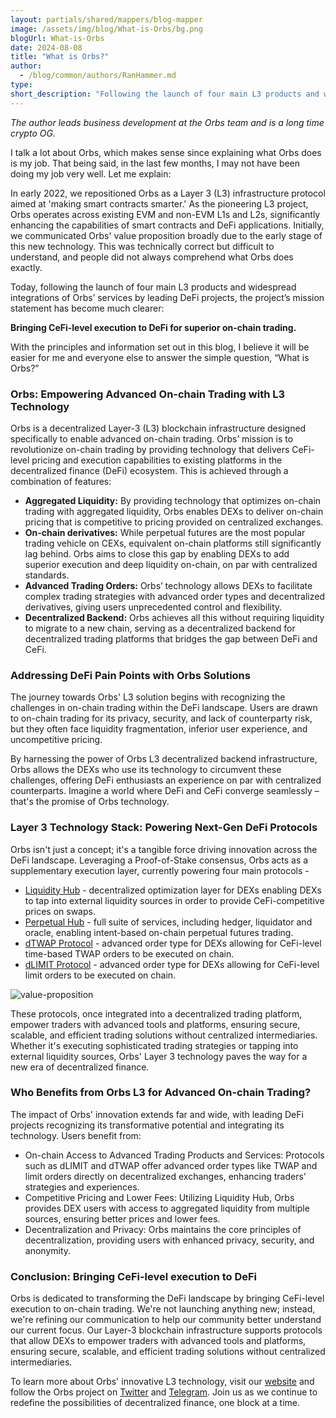 ```yaml
---
layout: partials/shared/mappers/blog-mapper
image: /assets/img/blog/What-is-Orbs/bg.png
blogUrl: What-is-Orbs
date: 2024-08-08
title: "What is Orbs?"
author:
  - /blog/common/authors/RanHammer.md
type:
short_description: "Following the launch of four main L3 products and widespread integrations of Orbs’ services by leading DeFi projects, the project’s mission statement has become much clearer: Bringing CeFi-level execution to DeFi for superior on-chain trading."
---
```



_The author leads business development at the Orbs team and is a long time crypto OG._

I talk a lot about Orbs, which makes sense since explaining what Orbs does is my job. That being said, in the last few months, I may not have been doing my job very well. Let me explain:

In early 2022, we repositioned Orbs as a Layer 3 (L3) infrastructure protocol aimed at 'making smart contracts smarter.' As the pioneering L3 project, Orbs operates across existing EVM and non-EVM L1s and L2s, significantly enhancing the capabilities of smart contracts and DeFi applications. Initially, we communicated Orbs' value proposition broadly due to the early stage of this new technology. This was technically correct but difficult to understand, and people did not always comprehend what Orbs does exactly.

Today, following the launch of four main L3 products and widespread integrations of Orbs’ services by leading DeFi projects, the project’s mission statement has become much clearer:

**Bringing CeFi-level execution to DeFi for superior on-chain trading.**

With the principles and information set out in this blog, I believe it will be easier for me and everyone else to answer the simple question, “What is Orbs?”

### Orbs: Empowering Advanced On-chain Trading with L3 Technology

Orbs is a decentralized Layer-3 (L3) blockchain infrastructure designed specifically to enable advanced on-chain trading. Orbs’ mission is to revolutionize on-chain trading by providing technology that delivers CeFi-level pricing and execution capabilities to existing platforms in the  decentralized finance (DeFi) ecosystem. This is achieved through a combination of features:

- **Aggregated Liquidity:** By providing technology that optimizes on-chain trading with aggregated liquidity, Orbs enables DEXs to deliver on-chain pricing that is competitive to pricing provided on centralized exchanges.
- **On-chain derivatives:** While perpetual futures are the most popular trading vehicle on CEXs, equivalent on-chain platforms still significantly lag behind. Orbs aims to close this gap by enabling DEXs to add superior execution and deep liquidity on-chain, on par with centralized standards.
- **Advanced Trading Orders:** Orbs’ technology allows DEXs to facilitate complex trading strategies with advanced order types and decentralized derivatives, giving users unprecedented control and flexibility.
- **Decentralized Backend:** Orbs achieves all this without requiring liquidity to migrate to a new chain, serving as a decentralized backend for decentralized trading platforms that bridges the gap between DeFi and CeFi.

### Addressing DeFi Pain Points with Orbs Solutions

The journey towards Orbs' L3 solution begins with recognizing the challenges in on-chain trading within the DeFi landscape. Users are drawn to on-chain trading for its privacy, security, and lack of counterparty risk, but they often face liquidity fragmentation, inferior user experience, and uncompetitive pricing.

By harnessing the power of Orbs L3 decentralized backend infrastructure, Orbs allows the DEXs who use its technology to circumvent these challenges, offering DeFi enthusiasts an experience on par with centralized counterparts. Imagine a world where DeFi and CeFi converge seamlessly – that's the promise of Orbs technology.

### Layer 3 Technology Stack: Powering Next-Gen DeFi Protocols

Orbs isn't just a concept; it's a tangible force driving innovation across the DeFi landscape. Leveraging a Proof-of-Stake consensus, Orbs acts as a supplementary execution layer,  currently powering four main protocols -

- [Liquidity Hub](https://www.orbs.com/liquidity-hub/) - decentralized optimization layer for DEXs enabling DEXs to tap into external liquidity sources in order to provide CeFi-competitive prices on swaps.
- [Perpetual Hub](https://www.orbs.com/perpetual-hub/) - full suite of services, including hedger, liquidator and oracle, enabling intent-based on-chain perpetual futures trading.
- [dTWAP Protocol](https://www.orbs.com/dtwap/) - advanced order type for DEXs allowing for CeFi-level time-based TWAP orders to be executed on chain.
- [dLIMIT Protocol](https://www.orbs.com/dlimit/) - advanced order type for DEXs allowing for CeFi-level limit orders to be executed on chain.  

![value-proposition](/assets/img/blog/What-is-Orbs/image1.jpg)


These protocols, once integrated into a decentralized trading platform, empower traders with advanced tools and platforms, ensuring secure, scalable, and efficient trading solutions without centralized intermediaries. Whether it's executing sophisticated trading strategies or tapping into external liquidity sources, Orbs' Layer 3 technology paves the way for a new era of decentralized finance.

### Who Benefits from Orbs L3 for Advanced On-chain Trading?

The impact of Orbs' innovation extends far and wide, with leading DeFi projects recognizing its transformative potential and integrating its technology. Users benefit from:

- On-chain Access to Advanced Trading Products and Services: Protocols such as dLIMIT and dTWAP offer advanced order types like TWAP and limit orders directly on decentralized exchanges, enhancing traders' strategies and experiences.
- Competitive Pricing and Lower Fees: Utilizing Liquidity Hub, Orbs provides DEX users with access to aggregated liquidity from multiple sources, ensuring better prices and lower fees.
- Decentralization and Privacy: Orbs maintains the core principles of decentralization, providing users with enhanced privacy, security, and anonymity.

### Conclusion: Bringing CeFi-level execution to DeFi

Orbs is dedicated to transforming the DeFi landscape by bringing CeFi-level execution to on-chain trading. We're not launching anything new; instead, we're refining our communication to help our community better understand our current focus. Our Layer-3 blockchain infrastructure supports protocols that allow DEXs to empower traders with advanced tools and platforms, ensuring secure, scalable, and efficient trading solutions without centralized intermediaries.

To learn more about Orbs' innovative L3 technology, visit our [website](https://www.orbs.com/) and follow the Orbs project on [Twitter](https://twitter.com/orbs_network) and [Telegram](https://t.me/OrbsNetwork). Join us as we continue to redefine the possibilities of decentralized finance, one block at a time.










<div class='line-separator'> </div>



